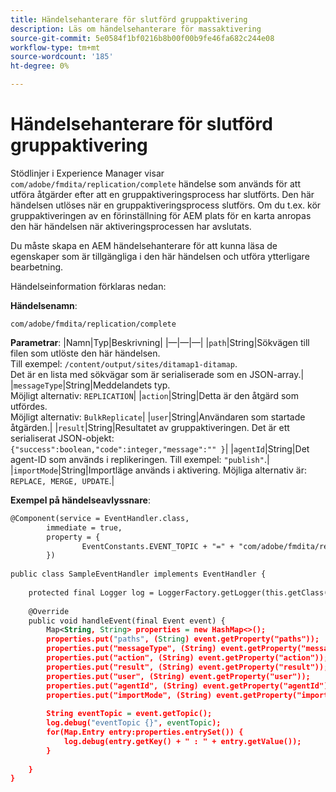 ```yaml
---
title: Händelsehanterare för slutförd gruppaktivering
description: Läs om händelsehanterare för massaktivering
source-git-commit: 5e0584f1bf0216b8b00f00b9fe46fa682c244e08
workflow-type: tm+mt
source-wordcount: '185'
ht-degree: 0%

---
```


# Händelsehanterare för slutförd gruppaktivering

Stödlinjer i Experience Manager visar `com/adobe/fmdita/replication/complete` händelse som används för att utföra åtgärder efter att en gruppaktiveringsprocess har slutförts. Den här händelsen utlöses när en gruppaktiveringsprocess slutförs. Om du t.ex. kör gruppaktiveringen av en förinställning för AEM plats för en karta anropas den här händelsen när aktiveringsprocessen har avslutats.


Du måste skapa en AEM händelsehanterare för att kunna läsa de egenskaper som är tillgängliga i den här händelsen och utföra ytterligare bearbetning.

Händelseinformation förklaras nedan:

**Händelsenamn**:

```
com/adobe/fmdita/replication/complete 
```

**Parametrar**: |Namn|Typ|Beskrivning| |—|—|—| |`path`|String|Sökvägen till filen som utlöste den här händelsen. <br> Till exempel: `/content/output/sites/ditamap1-ditamap`. <br> Det är en lista med sökvägar som är serialiserade som en JSON-array.| |`messageType`|String|Meddelandets typ. <br>Möjligt alternativ: `REPLICATION`| |`action`|String|Detta är den åtgärd som utfördes. <br>Möjligt alternativ: `BulkReplicate`| |`user`|String|Användaren som startade åtgärden.| |`result`|String|Resultatet av gruppaktiveringen. Det är ett serialiserat JSON-objekt: <br>`{"success":boolean,"code":integer,"message":"" }`| |`agentId`|String|Det agent-ID som används i replikeringen. Till exempel: `"publish"`.| |`importMode`|String|Importläge används i aktivering. Möjliga alternativ är: <br>`REPLACE, MERGE, UPDATE`.|


**Exempel på händelseavlyssnare**:

```XML
@Component(service = EventHandler.class,
        immediate = true,
        property = {
                EventConstants.EVENT_TOPIC + "=" + "com/adobe/fmdita/replication/complete",
        })
 
public class SampleEventHandler implements EventHandler {
 
    protected final Logger log = LoggerFactory.getLogger(this.getClass());
 
    @Override
    public void handleEvent(final Event event) {
        Map<String, String> properties = new HashMap<>();
        properties.put("paths", (String) event.getProperty("paths"));
        properties.put("messageType", (String) event.getProperty("messageType"));
        properties.put("action", (String) event.getProperty("action"));
        properties.put("result", (String) event.getProperty("result"));
        properties.put("user", (String) event.getProperty("user"));
        properties.put("agentId", (String) event.getProperty("agentId"));
        properties.put("importMode", (String) event.getProperty("importMode"));
 
        String eventTopic = event.getTopic();
        log.debug("eventTopic {}", eventTopic);
        for(Map.Entry entry:properties.entrySet()) {
            log.debug(entry.getKey() + " : " + entry.getValue());
        }
 
    }
}
```
